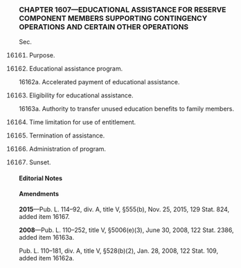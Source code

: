 ### **CHAPTER 1607—EDUCATIONAL ASSISTANCE FOR RESERVE COMPONENT MEMBERS SUPPORTING CONTINGENCY OPERATIONS AND CERTAIN OTHER OPERATIONS** ###

Sec.

16161. Purpose.

16162. Educational assistance program.

16162a. Accelerated payment of educational assistance.

16163. Eligibility for educational assistance.

16163a. Authority to transfer unused education benefits to family members.

16164. Time limitation for use of entitlement.

16165. Termination of assistance.

16166. Administration of program.

16167. Sunset.

#### **Editorial Notes** ####

#### Amendments ####

**2015**—Pub. L. 114–92, div. A, title V, §555(b), Nov. 25, 2015, 129 Stat. 824, added item 16167.

**2008**—Pub. L. 110–252, title V, §5006(e)(3), June 30, 2008, 122 Stat. 2386, added item 16163a.

Pub. L. 110–181, div. A, title V, §528(b)(2), Jan. 28, 2008, 122 Stat. 109, added item 16162a.
